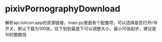 # pixivPornographyDownload
解析api.lolicon.app的资源链接，main.py里面有个配置项，可以选择是否打开r18开关，默认下载为100张，往下划到最底下可以调整大小，最小10张起步，建议是10的整数倍
